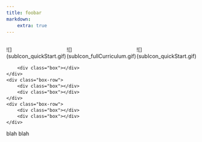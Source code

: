 ```yaml
---
title: foobar
markdown:
    extra: true
---
```


<div class="boxer" >
	<div class="box-row" >
		<div class="box"  >
            <div class="box-top-row" >
                <div class="big-box-top" markdown="1" ><img alt="" src="/user/pages/11.foobar/moduleIcon_Conclusion.gif"> </div>
            </div>
            <div class="box-bottom-row" style="display: table;  width: 100%;">
                <div class="small-box-bottom" style="display: table-cell;" markdown="1">![](subIcon_quickStart.gif) </div>
                <div class="small-box-bottom" style="display: table-cell;" markdown="1">![](subIcon_fullCurriculum.gif)</div>
                <div class="small-box-bottom" style="display: table-cell;" markdown="1">![](subIcon_quickStart.gif)</div>
            </div>
        </div>
            
		<div class="box"></div>
	</div>
	<div class="box-row">
		<div class="box"></div>
		<div class="box"></div>
	</div>
	<div class="box-row">
		<div class="box"></div>
		<div class="box"></div>
	</div>
</div>


blah blah
